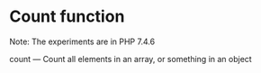 # **Count function**

Note: The experiments are in PHP 7.4.6

count — Count all elements in an array, or something in an object

